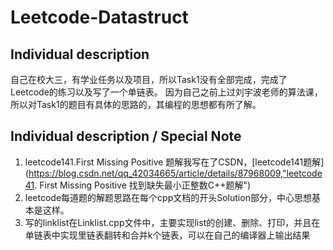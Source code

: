 # Leetcode-Datastruct

## Individual description
自己在校大三，有学业任务以及项目，所以Task1没有全部完成，完成了Leetcode的练习以及写了一个单链表。
因为自己之前上过刘宇波老师的算法课，所以对Task1的题目有具体的思路的，其编程的思想都有所了解。
<br>

## Individual description / Special Note
1. leetcode141.First Missing Positive 题解我写在了CSDN，[leetcode141题解](https://blog.csdn.net/qq_42034665/article/details/87968009,"leetcode41. First Missing Positive 找到缺失最小正整数C++题解")
2. leetcode每道题的解题思路在每个cpp文档的开头Solution部分，中心思想基本是这样。
3. 写的linklist在Linklist.cpp文件中，主要实现list的创建、删除、打印，并且在单链表中实现里链表翻转和合并k个链表，可以在自己的编译器上输出结果


